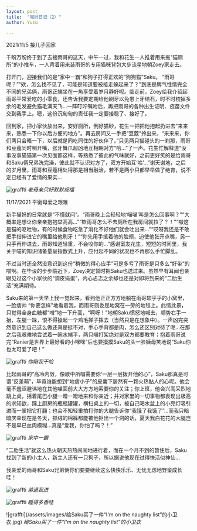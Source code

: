 ```yaml
---
layout: post
title:  "喵妈日记（2）"
author: Yuzu

---
```

2021/11/5  接儿子回家

千盼万盼终于到了去接雨哥的这天，中午一过，我和花生一人推着用来拖“猫厕所”的小推车，一人背着用来装雨哥的专用猫咪背包大步流星地朝Zoey家走去。

打开门，迎接我们的是“家中一霸”和狗子打得正欢的“狗狗猫”Saku。 “雨哥呢？”“欸，怎么找不见了，可能是知道要被接走躲起来了？”到底是脾气性情完全不同的兄弟俩，雨哥正端坐在一角享受着岁月静好呢。临走前，Zoey给我介绍起雨哥平常爱吃的小零食，还告诉我要定期给他刷牙以免患上牙结石，时不时梳掉多余的毛发避免猫毛满天飞…一阵叮咛嘱咐后，再把雨哥的各种出生证明、疫苗文件交到我手上。嗯，这份沉甸甸的责任我一定要接稳了、接好了。

回到家，把小家伙放出来，安好厕所，倒好猫砂，花生一把把他抱起扔进去“来来来，熟悉一下你以后方便的地方”。再去房间又一手把“豆蔻”拎出来，“来来来，你们两只会晤一下，以后就是同吃同住的好伙伴了。”只见两只猫碰头的一刹那，雨哥和豆蔻同时咧开嘴，张牙舞爪超凶地互相朝对方“哈…”了一声。花生忙解释道“没事没事猫猫第一次见面都这样，等熟悉了彼此的气味就好，之前更好笑的是给雨哥和Saku俩兄弟洗完澡，彼此就不认识对方了，双方开始互‘哈’…”谢天谢地，之后的岁月里，雨哥和豆蔻相处得那是相当融洽，若不是两小只都早早做了绝育，说不定已经有了爱情的果实…

![graffti](/assets/images/老母亲只好默默祝福.jpg)
*老母亲只好默默祝福*

11/17/2021 平衡母爱之艰难

新手猫妈的日常就是“不懂就问”。“雨哥晚上会轻轻地‘喵喵‘叫是怎么回事啊？”“大概率是想让你亲亲抱抱举高高…”“欸雨哥怎么不去厕所在我房间就拉了？！”“嗷这是猫的呕吐物，有的时候食物吃急了消化不好他们就会吐出来…”“哎呀我还是不敢把手指伸进它的嘴里给他刷牙！”“你先用手抵着他的脸颊，迫使他张开点嘴，另一只手再伸进去，雨哥知道轻重，不会咬你的…”感谢室友花生，短短的时间里，我关于喵的知识储备量呈指数式上升，应付起不同的状况也不再那么手忙脚乱。

不过当时还全然没意识到这份“稍微的得心应手”可是多亏了雨哥是只多么“好带”的喵啊。在毕设的步步临近下，Zoey决定暂时把Saku也送过来。虽然早有耳闻也亲眼见过这个小家伙的“调皮捣蛋”，内心忐忑之余却也还是对即将到来的“二胎生活”充满期待。

Saku来的第一天早上我一觉起来，看到他正正方方地躺在雨哥软乎乎的小窝里，一脸痞帅 “你要怎样”地看着我，而雨哥则委屈地窝在一旁的地毯上。此情此景，只觉得全身血糖都“噌”地一下升高，“啊呀！”地朝Saku愤怒地喊去，顺势右手一抬，左腿一跺，恨不得操起一个鸡毛掸子挥去（当然只是在想象中）。一声凶完突然意识到自己这么做还真是挺不对，手心手背都是肉，怎么还区别对待了呢…在那之后我艰难地尝试着一碗水端平，两只喵打架绝对是双方都要教育；抱着雨哥说完“Ranier是世界上最好看的小咪咪”后也要摸摸Saku的头一脸姨母笑地说“Saku你也太可爱了吧！”

![graffti](/assets/images/你瞅我干哈.jpg)
*你瞅我干哈*

比起雨哥的“高冷内敛，像歌中所唱需要你‘一层一层拨开他的心”，Saku那真是可谓“反差萌”，毕竟谁能想到“地痞小子”的皮囊下居然有一颗火热黏人的心呢。他会毫不羞涩避讳地在其他喵面前大大方方地索要你的关注；你上班，他会兴高采烈地跳上桌，摇着尾巴小腿一蹬一蹬地来和你亲近；并对家里的一切事物都表现出极高的求知欲，蹿上厨房的瓶瓶罐罐，横扫桌上的一切，被自己喝水盆上的小亮灯吸引进而一掌把它打翻；也会不知轻重拍打你的大腿告诉你“我饿了我饿了”...而我只暗暗庆幸现在是冬天，抓绒的棉裤都能被他抠出一个洞的话，夏天我白花花的大腿岂不是早已血肉模糊…真是“爱我，你怕了吗？！”

![graffti](/assets/images/家中一霸.jpg)
*家中一霸*

“二胎生活”就这么热火朝天热热闹闹地进行着，而在一个月不到的暂住后，Saku找到了新的小主人，新主人还有一只狗子，所以据说他现在过得快活似神仙…

我亲爱的雨哥和Saku兄弟俩你们要要继续这么快快乐乐、无忧无虑地野蛮成长哇！

![graffti](/assets/images/弟退我进.jpg)
*弟退我进*

![graffti](/assets/images/睡得多香哇.jpg)
*睡得多香哇*

![graffti](/assets/images/给Saku买了一件“I'm on the naughty list”的小卫衣.jpg)
*给Saku买了一件“I'm on the naughty list”的小卫衣*
